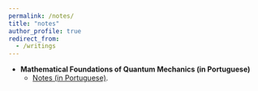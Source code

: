 ```yaml
---
permalink: /notes/
title: "notes"
author_profile: true
redirect_from: 
  - /writings
---
```


* **Mathematical Foundations of Quantum Mechanics (in Portuguese)**
  *  [Notes (in Portuguese)](https://github.com/jcbarczyszyn/jcbarczyszyn.github.io/blob/master/files/notas_fmq.pdf).

